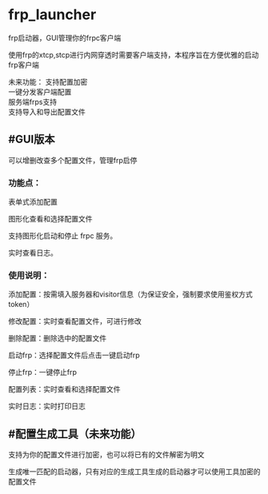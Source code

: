 # frp_launcher

frp启动器，GUI管理你的frpc客户端

使用frp的xtcp,stcp进行内网穿透时需要客户端支持，本程序旨在方便优雅的启动frp客户端

未来功能：
支持配置加密 \
一键分发客户端配置 \
服务端frps支持 \
支持导入和导出配置文件 

## #GUI版本

可以增删改查多个配置文件，管理frp启停

### 功能点：

表单式添加配置

图形化查看和选择配置文件

支持图形化启动和停止 frpc 服务。

实时查看日志。

### 使用说明：

添加配置：按需填入服务器和visitor信息（为保证安全，强制要求使用鉴权方式token）

修改配置：实时查看配置文件，可进行修改

删除配置：删除选中的配置文件

启动frp：选择配置文件后点击一键启动frp

停止frp：一键停止frp

配置列表：实时查看和选择配置文件

实时日志：实时打印日志


## #配置生成工具（未来功能）

支持为你的配置文件进行加密，也可以将已有的文件解密为明文

生成唯一匹配的启动器，只有对应的生成工具生成的启动器才可以使用工具加密的配置文件
